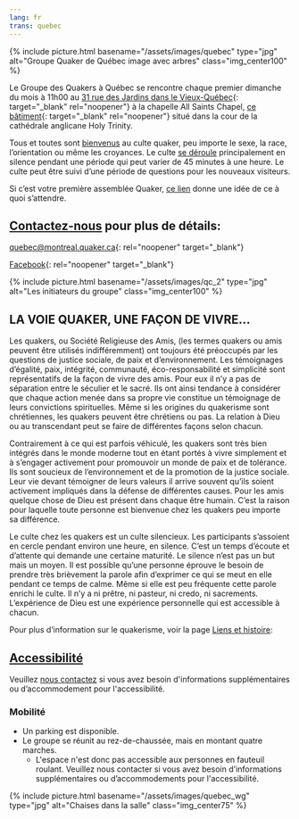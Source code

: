 ```yaml
---
lang: fr
trans: quebec
---
```

{% include picture.html basename="/assets/images/quebec" type="jpg" alt="Groupe Quaker de Québec image avec arbres" class="img_center100" %}

Le Groupe des Quakers à Québec se rencontre chaque premier dimanche du mois à 11h00 au [31 rue des Jardins dans le Vieux-Québec](https://www.google.com/maps/search/31%20rue%20des%20Jardins,%20Qu%C3%A9bec){: target="_blank" rel="noopener"} à la chapelle All Saints Chapel, [ce bâtiment](https://goo.gl/maps/Z9wtKLtwAHEGSB7V6){: target="_blank" rel="noopener"} situé dans la cour de la cathédrale anglicane Holy Trinity.

Tous et toutes sont [bienvenus](/intro-fr.html) au culte quaker, peu importe le sexe, la race, l’orientation ou même les croyances. Le culte [se déroule](/a_propos.html) principalement en silence pendant une période qui peut varier de 45 minutes à une heure. Le culte peut être suivi d’une période de questions pour les nouveaux visiteurs.

Si c’est votre première assemblée Quaker, [ce lien](/a_propos.html) donne une idée de ce à quoi s’attendre.

## [Contactez-nous](/contact-fr.html) pour plus de détails:

[quebec@montreal.quaker.ca](mailto:quebec@montreal.quaker.ca){: rel="noopener" target="_blank"}

[Facebook](https://www.facebook.com/QuakersQuebecCanada/){: rel="noopener" target="_blank"}

{% include picture.html basename="/assets/images/qc_2" type="jpg" alt="Les initiateurs du groupe" class="img_center100" %}

## LA VOIE QUAKER, UNE FAÇON DE VIVRE…
Les quakers, ou Société Religieuse des Amis, (les termes quakers ou amis peuvent être utilisés indifféremment) ont toujours été préoccupés par les questions de justice sociale, de paix et d’environnement. Les témoignages  d’égalité, paix, intégrité, communauté, éco-responsabilité et simplicité  sont représentatifs de la façon de vivre des amis. Pour eux il n’y a pas de séparation entre le séculier et le sacré. Ils ont ainsi tendance à considérer que chaque action menée dans sa propre vie constitue un témoignage de leurs convictions spirituelles. Même si les origines du quakerisme sont chrétiennes, les quakers peuvent être chrétiens ou pas. La relation à Dieu ou au transcendant peut se faire de différentes façons selon chacun.

Contrairement à ce qui est parfois véhiculé, les quakers sont très bien intégrés dans le monde moderne tout en étant portés à vivre simplement et à s’engager activement pour promouvoir un monde de paix et de tolérance. Ils sont soucieux de l’environnement et de la promotion de la justice sociale. Leur vie devant témoigner de leurs valeurs il arrive souvent qu’ils soient activement impliqués dans la défense de différentes causes. Pour les amis quelque chose de Dieu est présent dans chaque être humain. C’est la raison pour laquelle toute personne est bienvenue chez les quakers peu importe sa différence.

Le culte chez les quakers est un culte silencieux. Les participants s’assoient en cercle pendant environ une heure, en silence. C’est un temps d’écoute et d’attente qui demande une certaine maturité. Le silence n’est pas un but mais un moyen. Il est possible qu’une personne éprouve le besoin de prendre très brièvement la parole afin d’exprimer ce qui se meut en elle pendant ce temps de calme. Même si elle est peu fréquente cette parole enrichi le culte. Il n’y a ni prêtre, ni pasteur, ni credo, ni sacrements. L’expérience de Dieu est une expérience personnelle qui est accessible à chacun.

Pour plus d’information sur le quakerisme, voir la page [Liens et histoire](/liens_histoire.html):

## [Accessibilité](/accessibilité) <span class="stanchor"><a name="accessibilité"></a></span>
Veuillez [nous contactez](/contact-fr) si vous avez besoin d'informations supplémentaires ou d’accommodement pour l'accessibilité.
### Mobilité
* Un parking est disponible.
* Le groupe se réunit au rez-de-chaussée, mais en montant quatre marches.
  * L'espace n'est donc pas accessible aux personnes en fauteuil roulant.
Veuillez nous contacter si vous avez besoin d'informations supplémentaires ou d’accommodements pour l'accessibilité.

{% include picture.html basename="/assets/images/quebec_wg" type="jpg" alt="Chaises dans la salle" class="img_center75" %}
